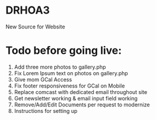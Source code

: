# DRHOA3
New Source for Website

# Todo before going live:
1. Add three more photos to gallery.php
2. Fix Lorem Ipsum text on photos on gallery.php
3. Give mom GCal Access
4. Fix footer responsiveness for GCal on Mobile
5. Replace comcast with dedicated email throughout site
6. Get newsletter working & email input field working
7. Remove/Add/Edit Documents per request to modernize
8. Instructions for setting up
